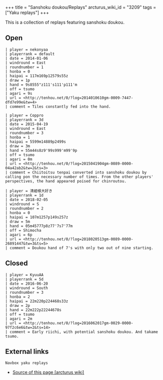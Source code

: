 +++
title = "Sanshoku doukou/Replays"
arcturus_wiki_id = "3209"
tags = ["Yaku replays"]
+++

This is a collection of replays featuring sanshoku doukou.

## Open

```Replay/Tenhou.net|
| player = nekonyaa
| playerrank = default
| date = 2014-01-06
| windround = East
| roundnumber = 1
| honba = 0
| haipai = 117m169p12579s55z
| draw = 1p
| hand = 9s8555"z111's111'p111'm
| off = tsumo
| agari = 9s
| url = <http://tenhou.net/0/?log=2014010610gm-0009-7447-dfd7e99e&tw=4>
| comment = Tiles constantly fed into the hand.
```
```Replay/Tenhou.net|
| player = Coppro
| playerrank = 3d
| date = 2015-04-19
| windround = East
| roundnumber = 3
| honba = 1
| haipai = 5599m14889p2499s
| draw = 3m
| hand = 55m44s8z9'99s999'm99'9p
| off = tsumo
| agari = 0m
| url = <http://tenhou.net/0/?log=2015041904gm-0089-0000-04a42ab2&tw=2&ts=3>
| comment = Chiitoitsu tenpai converted into sanshoku doukou by calling pon the necessary number of times. From the other players' perspectives, the hand appeared poised for chinroutou.
```
```Replay/Tenhou.net|
| player = 清姫様大好き
| playerrank = 1d
| date = 2018-02-05
| windround = S
| roundnumber = 2
| honba = 0
| haipai = 107m1257p149s257z
| draw = 5m
| hand = 05m45777p8z77'7s7'77m
| off = Shimocha
| agari = 6p
| url = <http://tenhou.net/0/?log=2018020513gm-0089-0000-26891447&tw=3&ts=5>
| comment = Doukou hand of 7's with only two out of nine starting.
```

## Closed

```Replay/Tenhou.net|
| player = KyuuAA
| playerrank = 5d
| date = 2016-06-20
| windround = South
| roundnumber = 3
| honba = 2
| haipai = 22m220p224468s33z
| draw = 2p
| hand = 22m222p22244678s
| off = tsumo
| agari = 2m
| url = <http://tenhou.net/0/?log=2016062017gm-0029-0000-97f2c6e6&tw=2&ts=14>
| comment = Early riichi, with potential sanshoku doukou. And takame tsumo.
```

## External links

```Navbox yaku replays```
- [Source of this page [arcturus wiki]](http://arcturus.su/wiki/Sanshoku_doukou/Replays)